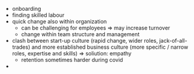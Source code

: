 - onboarding
- finding skilled labour
- quick change also within organization
	- can be challenging for employees => may increase turnover
	- change within team structure and management
- clash between start-up culture (rapid change, wider roles, jack-of-all-trades) and more established business culture (more specific / narrow roles, expertise and skills) => soliution: empathy
	- retention sometimes harder during covid
- 